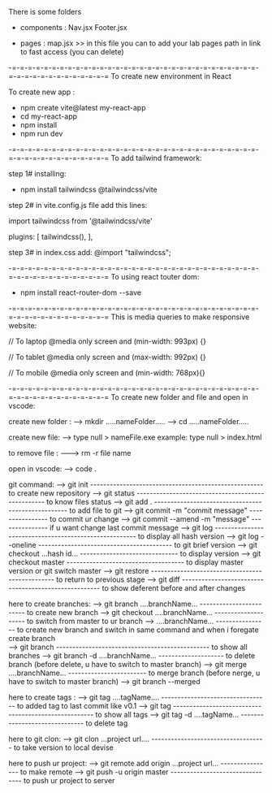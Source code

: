 There is some folders

- components :
Nav.jsx
Footer.jsx

- pages :
map.jsx >> in this file you can to add your lab pages path in link to fast access (you can delete)

-=-=-=-=-=-=-=-=-=-=-=-=-=-=-=-=-=-=-=-=-=-=-=-=-=-=-=-=-=-=-=-=-=-=-=-=-=-=-=-=-=-=-=-=
To create new environment in React 

To create new app :

- npm create vite@latest my-react-app    
- cd my-react-app      
- npm install 
- npm run dev  

-=-=-=-=-=-=-=-=-=-=-=-=-=-=-=-=-=-=-=-=-=-=-=-=-=-=-=-=-=-=-=-=-=-=-=-=-=-=-=-=-=-=-=-=
To add tailwind framework:

step 1# installing:
- npm install tailwindcss @tailwindcss/vite

step 2#  in vite.config.js file add this lines:

import tailwindcss from '@tailwindcss/vite'

  plugins: [
    tailwindcss(),
  ],

step 3# in index.css add:
@import "tailwindcss";


-=-=-=-=-=-=-=-=-=-=-=-=-=-=-=-=-=-=-=-=-=-=-=-=-=-=-=-=-=-=-=-=-=-=-=-=-=-=-=-=-=-=-=-=
To using  react touter dom:

- npm install react-router-dom --save 

-=-=-=-=-=-=-=-=-=-=-=-=-=-=-=-=-=-=-=-=-=-=-=-=-=-=-=-=-=-=-=-=-=-=-=-=-=-=-=-=-=-=-=-=
This is media queries to make responsive website:

// To laptop 
@media only screen and (min-width: 993px) {}

// To tablet
@media only screen and (max-width: 992px) {}

// To mobile
@media only screen and (min-width: 768px){}


-=-=-=-=-=-=-=-=-=-=-=-=-=-=-=-=-=-=-=-=-=-=-=-=-=-=-=-=-=-=-=-=-=-=-=-=-=-=-=-=-=-=-=-=
To create new folder and file and open in vscode:

create new folder :
--> mkdir .....nameFolder..... 
--> cd  .....nameFolder.....

create new file:
-->  type null > nameFile.exe 
example: type null > index.html

to remove file :
---> rm -r file name

open in vscode:
--> code .

git command:
--> git init ----------------------------------------------------- to create new repository 
--> git status -------------------------------------------------- to know files status
--> git add . --------------------------------------------------- to add file to git
--> git commit -m "commit message" ----------------  to commit ur change 
--> git commit --amend -m  "message" --------------- if u want change last commit message
--> git log ------------------------------------------------------ to display all hash version 
--> git log --oneline ----------------------------------------- to git brief version
--> git checkout ...hash id... ------------------------------ to display version
--> git checkout master ------------------------------------ to display master version or git switch master
--> git restore ------------------------------------------------ to return to previous stage
--> git diff ----------------------------------------------------- to show deferent before and after changes   

here to create branches:
--> git branch ....branchName... ------------------------ to create new branch
--> git checkout ....branchName... -------------------- to switch from master to ur branch
-->	 ....branchName... ---------------- to create new branch and switch in same command and when i foregate create branch  
--> git branch ----------------------------------------------- to show all branches 
--> git branch -d ....branchName... -------------------- to delete branch (before delete, u have to switch to master branch)
--> git merge ....branchName... ------------------------ to merge branch  (before nerge, u have to switch to master branch)
--> git branch --merged  

here to create tags :
--> git tag ....tagName.... --------------------------------- to added tag to last commit like v0.1
--> git tag ----------------------------------------------------- to show all tags 
--> git tag -d ....tagName... ------------------------------ 	to delete tag

here to git clon:
--> git clon ...project url.... ----------------------------------- to take version to local devise 


here to push ur project:
--> git remote add origin ...project url... ---------------- to make remote 
--> git push -u origin master -------------------------------- to push ur project to server

